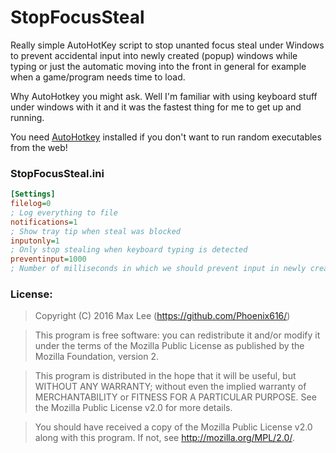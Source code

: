 # StopFocusSteal
Really simple AutoHotKey script to stop unanted focus steal under Windows to prevent accidental input into newly created (popup) windows while typing or just the automatic moving into the front in general for example when a game/program needs time to load. 

Why AutoHotkey you might ask. Well I'm familiar with using keyboard stuff under windows with it and it was the fastest thing for me to get up and running.

You need [AutoHotkey](https://autohotkey.com/) installed if you don't want to run random executables from the web!

### StopFocusSteal.ini
``` ini
[Settings]
filelog=0
; Log everything to file
notifications=1
; Show tray tip when steal was blocked
inputonly=1
; Only stop stealing when keyboard typing is detected
preventinput=1000
; Number of milliseconds in which we should prevent input in newly created windows
```

### License:

> Copyright (C) 2016 Max Lee (https://github.com/Phoenix616/)

> This program is free software: you can redistribute it and/or modify
> it under the terms of the Mozilla Public License as published by
> the Mozilla Foundation, version 2.

> This program is distributed in the hope that it will be useful,
> but WITHOUT ANY WARRANTY; without even the implied warranty of
> MERCHANTABILITY or FITNESS FOR A PARTICULAR PURPOSE. See the
> Mozilla Public License v2.0 for more details.

> You should have received a copy of the Mozilla Public License v2.0
> along with this program. If not, see <http://mozilla.org/MPL/2.0/>.
